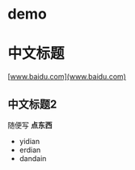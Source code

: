 demo
====


# 中文标题

[www.baidu.com](www.baidu.com)

## 中文标题2

随便写 **点东西**

* yidian
* erdian
* dandain
